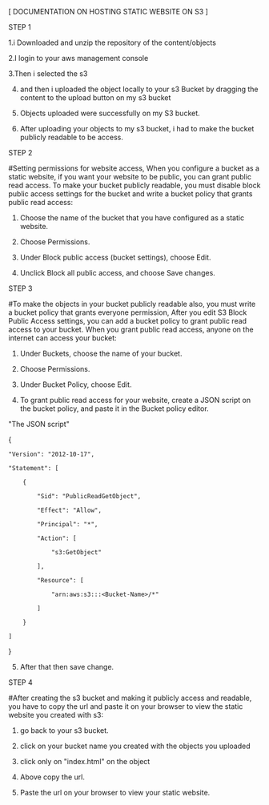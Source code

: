 [ DOCUMENTATION ON HOSTING STATIC WEBSITE ON S3 ]
 

STEP 1

1.i Downloaded and unzip the repository of the content/objects

2.I login to your aws management console

3.Then i selected the s3

4. and then i uploaded the object locally to your s3 Bucket by dragging the content to the upload button on my s3 bucket

5. Objects uploaded were successfully on my S3 bucket.

6. After uploading your objects to my s3 bucket, i had  to make the bucket publicly readable to be access.

 

STEP 2

#Setting permissions for website access, When you configure a bucket as a static website, if you want your website to be public, you can grant public read access. To make your bucket publicly readable, you must disable block public access settings for the bucket and write a bucket policy that grants public read access:

1. Choose the name of the bucket that you have configured as a static website.

2. Choose Permissions.

3. Under Block public access (bucket settings), choose Edit.

4. Unclick Block all public access, and choose Save changes.

 

STEP 3

#To make the objects in your bucket publicly readable also, you must write a bucket policy that grants everyone permission, After you edit S3 Block Public Access settings, you can add a bucket policy to grant public read access to your bucket. When you grant public read access, anyone on the internet can access your bucket:

1. Under Buckets, choose the name of your bucket.

2. Choose Permissions.

3. Under Bucket Policy, choose Edit.

4. To grant public read access for your website, create a JSON script on the bucket policy, and paste it in the Bucket policy editor.

"The JSON script"

{

    "Version": "2012-10-17",

    "Statement": [

        {

            "Sid": "PublicReadGetObject",

            "Effect": "Allow",

            "Principal": "*",

            "Action": [

                "s3:GetObject"

            ],

            "Resource": [

                "arn:aws:s3:::<Bucket-Name>/*"

            ]

        }

    ]

}

 

5. After that then save change.

 

STEP 4

#After creating the s3 bucket and making it publicly access and readable, you have to copy the url and paste it on your browser to view the static website you created with s3:

1. go back to your s3 bucket.

2. click on your bucket name you created with the objects you uploaded

3. click only on "index.html" on the object

4. Above copy the url.

5. Paste the url on your browser to view your static website.

 
